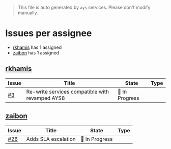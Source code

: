 > This file is auto generated by `ays` services. Please don't modify manually.

# Issues per assignee
- [rkhamis](#rkhamis) has 1 assigned
- [zaibon](#zaibon) has 1 assigned



## [rkhamis](https://github.com/rkhamis)

|Issue|Title|State|Type|
|-----|-----|-----|----|
|[#3](https://github.com/jumpscale/ays_jumpscale8/issues/3)|Re-write services compatible with revamped AYS8|:large_blue_circle: In Progress||


## [zaibon](https://github.com/zaibon)

|Issue|Title|State|Type|
|-----|-----|-----|----|
|[#26](https://github.com/jumpscale/ays_jumpscale8/issues/26)|Adds SLA escalation|:large_blue_circle: In Progress||

